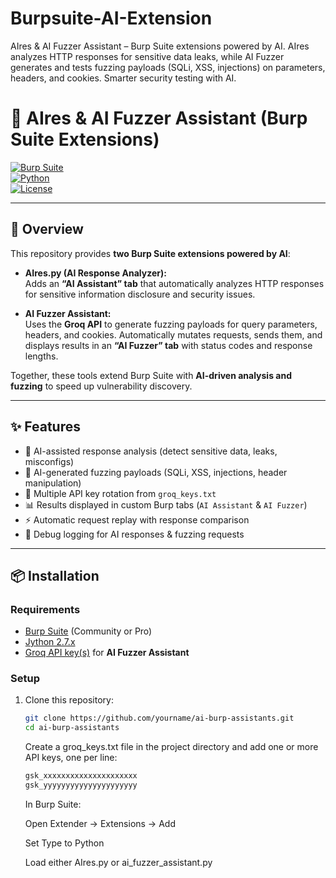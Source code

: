 # Burpsuite-AI-Extension
AIres &amp; AI Fuzzer Assistant – Burp Suite extensions powered by AI. AIres analyzes HTTP responses for sensitive data leaks, while AI Fuzzer generates and tests fuzzing payloads (SQLi, XSS, injections) on parameters, headers, and cookies. Smarter security testing with AI.

# 🤖 AIres & AI Fuzzer Assistant (Burp Suite Extensions)

[![Burp Suite](https://img.shields.io/badge/Burp%20Suite-Extension-orange)](https://portswigger.net/burp)  
[![Python](https://img.shields.io/badge/Python-Jython-blue)](https://www.jython.org/)  
[![License](https://img.shields.io/badge/License-MIT-green)](LICENSE)

---

## 🔎 Overview
This repository provides **two Burp Suite extensions powered by AI**:

- **AIres.py (AI Response Analyzer):**  
  Adds an **“AI Assistant” tab** that automatically analyzes HTTP responses for sensitive information disclosure and security issues.  

- **AI Fuzzer Assistant:**  
  Uses the **Groq API** to generate fuzzing payloads for query parameters, headers, and cookies. Automatically mutates requests, sends them, and displays results in an **“AI Fuzzer” tab** with status codes and response lengths.  

Together, these tools extend Burp Suite with **AI-driven analysis and fuzzing** to speed up vulnerability discovery.

---

## ✨ Features
- 🤖 AI-assisted response analysis (detect sensitive data, leaks, misconfigs)  
- 🧪 AI-generated fuzzing payloads (SQLi, XSS, injections, header manipulation)  
- 🔑 Multiple API key rotation from `groq_keys.txt`  
- 📊 Results displayed in custom Burp tabs (`AI Assistant` & `AI Fuzzer`)  
- ⚡ Automatic request replay with response comparison  
- 📝 Debug logging for AI responses & fuzzing requests  

---

## 📦 Installation

### Requirements
- [Burp Suite](https://portswigger.net/burp) (Community or Pro)  
- [Jython 2.7.x](https://www.jython.org/)  
- [Groq API key(s)](https://console.groq.com/) for **AI Fuzzer Assistant**  

### Setup
1. Clone this repository:
   ```bash
   git clone https://github.com/yourname/ai-burp-assistants.git
   cd ai-burp-assistants
   ```
    Create a groq_keys.txt file in the project directory and add one or more API keys, one per line:
    ```bash
    gsk_xxxxxxxxxxxxxxxxxxxxx
    gsk_yyyyyyyyyyyyyyyyyyyyy
    ```


    In Burp Suite:

    Open Extender → Extensions → Add

    Set Type to Python

    Load either AIres.py or ai_fuzzer_assistant.py

